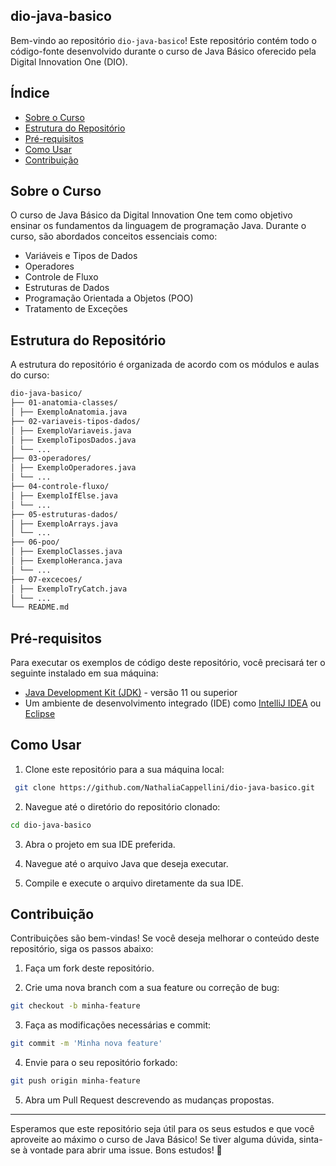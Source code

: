 ## dio-java-basico

Bem-vindo ao repositório `dio-java-basico`! Este repositório contém todo o código-fonte desenvolvido durante o curso de Java Básico oferecido pela Digital Innovation One (DIO).

## Índice

- [Sobre o Curso](#sobre-o-curso)
- [Estrutura do Repositório](#estrutura-do-repositório)
- [Pré-requisitos](#pré-requisitos)
- [Como Usar](#como-usar)
- [Contribuição](#contribuição)

## Sobre o Curso

O curso de Java Básico da Digital Innovation One tem como objetivo ensinar os fundamentos da linguagem de programação Java. Durante o curso, são abordados conceitos essenciais como:

- Variáveis e Tipos de Dados
- Operadores
- Controle de Fluxo
- Estruturas de Dados
- Programação Orientada a Objetos (POO)
- Tratamento de Exceções

## Estrutura do Repositório

A estrutura do repositório é organizada de acordo com os módulos e aulas do curso:

```sh
dio-java-basico/
├── 01-anatomia-classes/
│ ├── ExemploAnatomia.java
├── 02-variaveis-tipos-dados/
│ ├── ExemploVariaveis.java
│ ├── ExemploTiposDados.java
│ └── ... 
├── 03-operadores/
│ ├── ExemploOperadores.java
│ └── ...
├── 04-controle-fluxo/
│ ├── ExemploIfElse.java
│ └── ...
├── 05-estruturas-dados/
│ ├── ExemploArrays.java
│ └── ...
├── 06-poo/
│ ├── ExemploClasses.java
│ ├── ExemploHeranca.java
│ └── ...
├── 07-excecoes/
│ ├── ExemploTryCatch.java
│ └── ...
└── README.md
```

## Pré-requisitos

Para executar os exemplos de código deste repositório, você precisará ter o seguinte instalado em sua máquina:

- [Java Development Kit (JDK)](https://www.oracle.com/java/technologies/javase-jdk11-downloads.html) - versão 11 ou superior
- Um ambiente de desenvolvimento integrado (IDE) como [IntelliJ IDEA](https://www.jetbrains.com/idea/) ou [Eclipse](https://www.eclipse.org/)

## Como Usar

1. Clone este repositório para a sua máquina local:
  ```sh
   git clone https://github.com/NathaliaCappellini/dio-java-basico.git
  ```
2. Navegue até o diretório do repositório clonado:
  ```sh
  cd dio-java-basico
  ```
3. Abra o projeto em sua IDE preferida.

4. Navegue até o arquivo Java que deseja executar.

5. Compile e execute o arquivo diretamente da sua IDE.

## Contribuição
Contribuições são bem-vindas! Se você deseja melhorar o conteúdo deste repositório, siga os passos abaixo:

1. Faça um fork deste repositório.

2. Crie uma nova branch com a sua feature ou correção de bug:
  ```sh
  git checkout -b minha-feature
  ```
3. Faça as modificações necessárias e commit:
  ```sh
  git commit -m 'Minha nova feature'
  ```
4. Envie para o seu repositório forkado:
  ```sh
  git push origin minha-feature
  ```
5. Abra um Pull Request descrevendo as mudanças propostas.  
---
  
Esperamos que este repositório seja útil para os seus estudos e que você aproveite ao máximo o curso de Java Básico! Se tiver alguma dúvida, sinta-se à vontade para abrir uma issue. Bons estudos! 🌟
